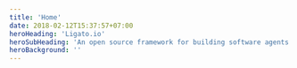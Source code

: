 ```yaml
---
title: 'Home'
date: 2018-02-12T15:37:57+07:00
heroHeading: 'Ligato.io'
heroSubHeading: 'An open source framework for building software agents to control and manage VPP-based Cloud Native Network Functions (CNF)'
heroBackground: ''
---
```

